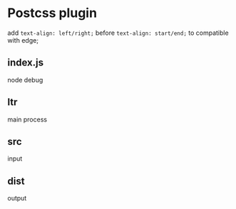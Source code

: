 # Postcss plugin
add `text-align: left/right;` before `text-align: start/end;` to compatible with edge;
## index.js
node debug
## ltr
main process
## src
input
## dist
output
